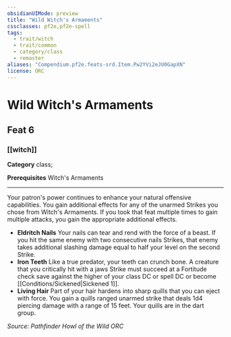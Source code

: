 ```yaml
---
obsidianUIMode: preview
title: "Wild Witch's Armaments"
cssclasses: pf2e,pf2e-spell
tags:
  - trait/witch
  - trait/common
  - category/class
  - remaster
aliases: "Compendium.pf2e.feats-srd.Item.Pw2YVi2eJU0GapXN"
license: ORC
---
```

# Wild Witch's Armaments
## Feat 6
### [[witch]]

**Category** class; 



**Prerequisites** Witch's Armaments
* * *
Your patron's power continues to enhance your natural offensive capabilities. You gain additional effects for any of the unarmed Strikes you chose from Witch's Armaments. If you took that feat multiple times to gain multiple attacks, you gain the appropriate additional effects.

*   **Eldritch Nails** Your nails can tear and rend with the force of a beast. If you hit the same enemy with two consecutive nails Strikes, that enemy takes additional slashing damage equal to half your level on the second Strike.
*   **Iron Teeth** Like a true predator, your teeth can crunch bone. A creature that you critically hit with a jaws Strike must succeed at a Fortitude check save against the higher of your class DC or spell DC or become [[Conditions/Sickened|Sickened 1]].
*   **Living Hair** Part of your hair hardens into sharp quills that you can eject with force. You gain a quills ranged unarmed strike that deals 1d4 piercing damage with a range of 15 feet. Your quills are in the dart group.

*Source: Pathfinder Howl of the Wild*
*ORC*